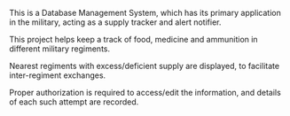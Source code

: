 This is a Database Management System, which has its primary application in the military, acting as a supply tracker and alert notifier.

This project helps keep a track of food, medicine and ammunition in different military regiments.

Nearest regiments with excess/deficient supply are displayed, to facilitate inter-regiment exchanges.

Proper authorization is required to access/edit the information, and details of each such attempt are recorded.
